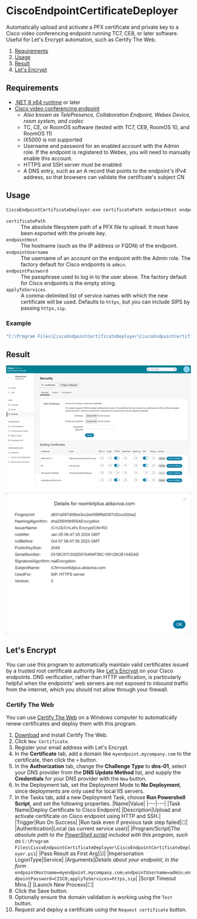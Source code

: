 CiscoEndpointCertificateDeployer
===

Automatically upload and activate a PFX certificate and private key to a Cisco video conferencing endpoint running TC7, CE8, or later software. Useful for Let's Encrypt automation, such as Certify The Web.

<!-- MarkdownTOC autolink="true" bracket="round" autoanchor="true" levels="2" style="ordered" -->

1. [Requirements](#requirements)
1. [Usage](#usage)
1. [Result](#result)
1. [Let's Encrypt](#lets-encrypt)

<!-- /MarkdownTOC -->

<a id="requirements"></a>
## Requirements
- [.NET 8 x64 runtime](https://dotnet.microsoft.com/en-us/download/dotnet/8.0) or later
- [Cisco video conferencing endpoint](https://www.cisco.com/c/en/us/products/collaboration-endpoints/collaboration-room-endpoints/index.html)
    - *Also known as TelePresence, Collaboration Endpoint, Webex Device, room system, and codec*
    - TC, CE, or RoomOS software (tested with TC7, CE9, RoomOS 10, and RoomOS 11)
    - IX5000 is not supported
    - Username and password for an enabled account with the Admin role. If the endpoint is registered to Webex, you will need to manually enable this account.
    - HTTPS and SSH server must be enabled
    - A DNS entry, such as an A record that points to the endpoint's IPv4 address, so that browsers can validate the certificate's subject CN


<a id="usage"></a>
## Usage

```bat
CiscoEndpointCertificateDeployer.exe certificatePath endpointHost endpointUsername endpointPassword applyToServices
```

<dl>
    <dt><code>certificatePath</code></dt>
    <dd>The absolute filesystem path of a PFX file to upload. It must have been exported with the private key.</dd>
    <dt><code>endpointHost</code></dt>
    <dd>The hostname (such as the IP address or FQDN) of the endpoint.</dd>
    <dt><code>endpointUsername</code></dt>
    <dd>The username of an account on the endpoint with the Admin role. The factory default for Cisco endpoints is <code>admin</code>.</dd>
    <dt><code>endpointPassword</code></dt>
    <dd>The passphrase used to log in to the user above. The factory default for Cisco endpoints is the empty string.</dd>
    <dt><code>applyToServices</code></dt>
    <dd>A comma-delimited list of service names with which the new certificate will be used. Defaults to <code>https</code>, but you can include SIPS by passing <code>https,sip</code>.</dd>
</dl>

<a id="example"></a>
### Example
```bat
"C:\Program Files\CiscoEndpointCertificateDeployer\CiscoEndpointCertificateDeployer.exe" "C:\ProgramData\certify\assets\myendpoint.mycompany.com\20210817_abcdefgh.pfx" myendpoint.mycompany.com admin CISCO https,sip
```

<a id="result"></a>
## Result

![Security Services screenshot](.github/images/security-services.png)

![Certificate Details screenshot](.github/images/certificate-details.png)

<a id="lets-encrypt"></a>
## Let's Encrypt

You can use this program to automatically maintain valid certificates issued by a trusted root certificate authority like [Let's Encrypt](https://letsencrypt.org) on your Cisco endpoints. DNS verification, rather than HTTP verification, is particularly helpful when the endpoints' web servers are not exposed to inbound traffic from the internet, which you should not allow through your firewall.

<a id="certify-the-web"></a>
### Certify The Web

You can use [Certify The Web](https://certifytheweb.com) on a Windows computer to automatically renew certificates and deploy them with this program.

1. [Download](https://certifytheweb.com/home/download) and install Certify The Web.
1. Click `New Certificate`.
1. Register your email address with Let's Encrypt.
1. In the **Certificate** tab, add a domain like `myendpoint.mycompany.com` to the certificate, then click the `+` button.
1. In the **Authorization** tab, change the **Challenge Type** to **dns-01**, select your DNS provider from the **DNS Update Method** list, and supply the **Credentials** for your DNS provider with the `New` button.
1. In the Deployment tab, set the Deployment Mode to **No Deployment**, since deployments are only used for local IIS servers.
1. In the Tasks tab, add a new Deployment Task, choose **Run Powershell Script**, and set the following properties.
    |Name|Value|
    |---|---|
    |Task Name|Deploy Certificate to Cisco Endpoint|
    |Description|Upload and activate certificate on Cisco endpoint using HTTP and SSH.|
    |Trigger|Run On Success|
    |Run task even if previous task step failed|☐|
    |Authentication|Local (as current service user)|
    |Program/Script|*The absolute path to the [PowerShell script](https://github.com/Aldaviva/CiscoEndpointCertificateDeployer/blob/master/CiscoEndpointCertificateDeployer/CiscoEndpointCertificateDeployer.ps1) included with this program, such as* `C:\Program Files\CiscoEndpointCertificateDeployer\CiscoEndpointCertificateDeployer.ps1`|
    |Pass Result as First Arg|☑|
    |Impersonation LogonType|Service|
    |Arguments|*Details about your endpoint, in the form* `endpointHostname=myendpoint.mycompany.com;endpointUsername=admin;endpointPassword=CISCO;applyToServices=https,sip`|
    |Script Timeout Mins.||
    |Launch New Process|☐|
1. Click the Save button.
1. Optionally ensure the domain validation is working using the `Test` button.
1. Request and deploy a certificate using the `Request certificate` button.
